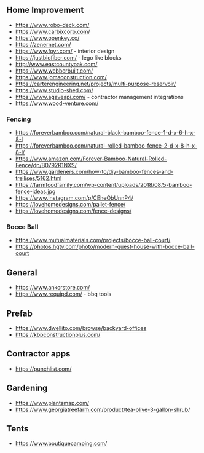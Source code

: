 

## Home Improvement 
* https://www.robo-deck.com/
* https://www.carbixcorp.com/
* https://www.openkey.co/
* https://zenernet.com/
* https://www.foyr.com/ - interior design
* https://justbiofiber.com/ - lego like blocks
* http://www.eastcountyoak.com/
* https://www.webberbuilt.com/
* https://www.jomaconstruction.com/
* https://carterengineering.net/projects/multi-purpose-reservoir/
* https://www.studio-shed.com/
* https://www.agaveapi.com/  - contractor management integrations
* https://www.wood-venture.com/

### Fencing
* https://foreverbamboo.com/natural-black-bamboo-fence-1-d-x-6-h-x-8-l
* https://foreverbamboo.com/natural-rolled-bamboo-fence-2-d-x-8-h-x-8-l/
* https://www.amazon.com/Forever-Bamboo-Natural-Rolled-Fence/dp/B0792R1NXS/
* https://www.gardeners.com/how-to/diy-bamboo-fences-and-trellises/5162.html
* https://farmfoodfamily.com/wp-content/uploads/2018/08/5-bamboo-fence-ideas.jpg
* https://www.instagram.com/p/CEheObUnnP4/
* https://lovehomedesigns.com/pallet-fence/
* https://lovehomedesigns.com/fence-designs/

### Bocce Ball
* https://www.mutualmaterials.com/projects/bocce-ball-court/
* https://photos.hgtv.com/photo/modern-guest-house-with-bocce-ball-court

## General
* https://www.ankorstore.com/
* https://www.requipd.com/ - bbq tools

## Prefab
* https://www.dwellito.com/browse/backyard-offices
* https://kbpconstructionplus.com/

## Contractor apps
* https://punchlist.com/

## Gardening
* https://www.plantsmap.com/
* https://www.georgiatreefarm.com/product/tea-olive-3-gallon-shrub/

## Tents
* https://www.boutiquecamping.com/
